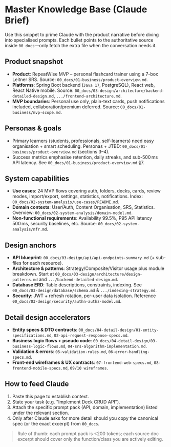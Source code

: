 # Master Knowledge Base (Claude Brief)

Use this snippet to prime Claude with the product narrative before diving into specialised prompts. Each bullet points to the authoritative source inside `00_docs`—only fetch the extra file when the conversation needs it.

## Product snapshot
- **Product**: RepeatWise MVP – personal flashcard trainer using a 7-box Leitner SRS. Source: `00_docs/01-business/product-overview.md`.
- **Platforms**: Spring Boot backend (`Java 17`, PostgreSQL), React web, React Native mobile. Source: `00_docs/03-design/architecture/backend-detailed-design.md`, `.../frontend-architecture.md`.
- **MVP boundaries**: Personal use only, plain-text cards, push notifications included, collaboration/premium deferred. Source: `00_docs/01-business/mvp-scope.md`.

## Personas & goals
- Primary learners (students, professionals, self-learners) need easy organisation + smart scheduling. Personas + JTBD: `00_docs/01-business/product-overview.md` (sections 3–4).
- Success metrics emphasise retention, daily streaks, and sub-500 ms API latency. See `00_docs/01-business/product-overview.md` §7.

## System capabilities
- **Use cases**: 24 MVP flows covering auth, folders, decks, cards, review modes, import/export, settings, statistics, notifications. Index: `00_docs/02-system-analysis/use-cases/README.md`.
- **Domain contexts**: User/Auth, Content Organisation, SRS, Statistics. Overview: `00_docs/02-system-analysis/domain-model.md`.
- **Non-functional requirements**: Availability 99.5%, P95 API latency 500 ms, security baselines, etc. Source: `00_docs/02-system-analysis/nfr.md`.

## Design anchors
- **API blueprint**: `00_docs/03-design/api/api-endpoints-summary.md` (+ sub-files for each resource).
- **Architecture & patterns**: Strategy/Composite/Visitor usage plus module breakdown. Start at `00_docs/03-design/architecture/design-patterns.md` and `.../backend-detailed-design.md`.
- **Database ERD**: Table descriptions, constraints, indexing. See `00_docs/03-design/database/schema.md` & `.../indexing-strategy.md`.
- **Security**: JWT + refresh rotation, per-user data isolation. Reference `00_docs/03-design/security/authn-authz-model.md`.

## Detail design accelerators
- **Entity specs & DTO contracts**: `00_docs/04-detail-design/01-entity-specifications.md`, `02-api-request-response-specs.md`.
- **Business logic flows + pseudo code**: `00_docs/04-detail-design/03-business-logic-flows.md`, `04-srs-algorithm-implementation.md`.
- **Validation & errors**: `05-validation-rules.md`, `06-error-handling-specs.md`.
- **Front-end wireframes & UX contracts**: `07-frontend-web-specs.md`, `08-frontend-mobile-specs.md`, `09/10 wireframes`.

## How to feed Claude
1. Paste this page to establish context.
2. State your task (e.g. "Implement Deck CRUD API").
3. Attach the specific prompt pack (API, domain, implementation) listed under the relevant section.
4. Only after Claude asks for more detail should you copy the canonical spec (or the exact excerpt) from `00_docs`.

> Rule of thumb: each prompt pack is <200 tokens; each source doc excerpt should cover only the function/class you are actively editing.
